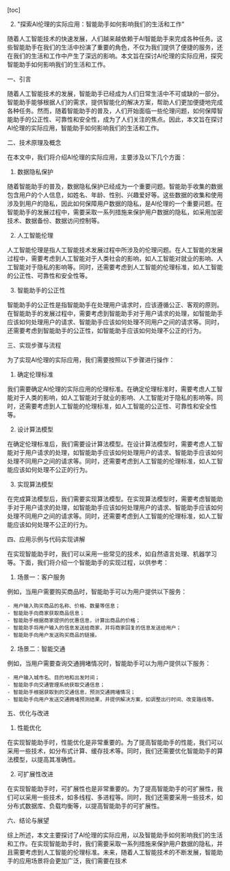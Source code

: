 
[toc]                    
                
                
2. "探索AI伦理的实际应用：智能助手如何影响我们的生活和工作"

随着人工智能技术的快速发展，人们越来越依赖于AI智能助手来完成各种任务。这些智能助手在我们的生活中扮演了重要的角色，不仅为我们提供了便捷的服务，还在我们的生活和工作中产生了深远的影响。本文旨在探讨AI伦理的实际应用，探究智能助手如何影响我们的生活和工作。

一、引言

随着人工智能技术的发展，智能助手已经成为人们日常生活中不可或缺的一部分。智能助手能够根据人们的需求，提供智能化的解决方案，帮助人们更加便捷地完成各种任务。然而，随着智能助手的普及，人们开始面临一些伦理问题，如何保障智能助手的公正性、可靠性和安全性，成为了人们关注的焦点。因此，本文旨在探讨AI伦理的实际应用，智能助手如何影响我们的生活和工作。

二、技术原理及概念

在本文中，我们将介绍AI伦理的实际应用，主要涉及以下几个方面：

1. 数据隐私保护

随着智能助手的普及，数据隐私保护已经成为一个重要问题。智能助手收集的数据包含用户的个人信息，如姓名、年龄、性别、兴趣爱好等。这些数据的收集和使用涉及到用户的隐私，因此如何保障用户数据的隐私，是AI伦理的一个重要问题。在智能助手的发展过程中，需要采取一系列措施来保护用户数据的隐私，如采用加密技术、数据备份、数据访问控制等。

2. 人工智能伦理

人工智能伦理是指人工智能技术发展过程中所涉及的伦理问题。在人工智能的发展过程中，需要考虑到人工智能对于人类社会的影响，如人工智能对就业的影响、人工智能对于隐私的影响等。同时，还需要考虑到人工智能的伦理标准，如人工智能的公正性、可靠性和安全性等。

3. 智能助手的公正性

智能助手的公正性是指智能助手在处理用户请求时，应该遵循公正、客观的原则。在智能助手的发展过程中，需要考虑到智能助手对于用户请求的处理，如智能助手应该如何处理用户的请求、智能助手应该如何处理不同用户之间的请求等。同时，还需要考虑到智能助手的公正性，如智能助手应该如何处理不公正的行为。

三、实现步骤与流程

为了实现AI伦理的实际应用，我们需要按照以下步骤进行操作：

1. 确定伦理标准

我们需要确定AI伦理的实际应用的伦理标准。在确定伦理标准时，需要考虑人工智能对于人类的影响，如人工智能对于就业的影响、人工智能对于隐私的影响等。同时，还需要考虑到人工智能的伦理标准，如人工智能的公正性、可靠性和安全性等。

2. 设计算法模型

在确定伦理标准后，我们需要设计算法模型。在设计算法模型时，需要考虑人工智能对于用户请求的处理，如智能助手应该如何处理用户的请求、智能助手应该如何处理不同用户之间的请求等。同时，还需要考虑到人工智能的伦理标准，如人工智能应该如何处理不公正的行为。

3. 实现算法模型

在完成算法模型后，我们需要实现算法模型。在实现算法模型时，需要考虑智能助手对于用户请求的处理，如智能助手应该如何处理用户的请求、智能助手应该如何处理不同用户之间的请求等。同时，还需要考虑到人工智能的伦理标准，如人工智能应该如何处理不公正的行为。

四、应用示例与代码实现讲解

在实现智能助手时，我们可以采用一些常见的技术，如自然语言处理、机器学习等。下面，我们将介绍一个智能助手的实现过程，以供参考：

1. 场景一：客户服务

例如，当用户需要购买商品时，智能助手可以为用户提供以下服务：

    - 用户输入购买商品的名称、价格、数量等信息；
    - 智能助手向商家获取商品信息；
    - 智能助手根据商家提供的优惠信息，计算出商品的价格；
    - 智能助手将用户输入的信息发送给商家，并将商家回复的信息发送给用户；
    - 智能助手向用户发送购买商品的链接。

2. 场景二：智能交通

例如，当用户需要查询交通拥堵情况时，智能助手可以为用户提供以下服务：

    - 用户输入城市名、目的地和出发时间；
    - 智能助手向交通管理系统获取交通信息；
    - 智能助手根据获取到的交通信息，预测交通拥堵情况；
    - 智能助手向用户发送交通拥堵预测结果，并提供解决方案，如调整出行时间、改变路线等。

五、优化与改进

1. 性能优化

在实现智能助手时，性能优化是非常重要的。为了提高智能助手的性能，我们可以采用一些技术，如分布式计算、缓存技术等。同时，我们还需要优化智能助手的算法模型，以提高其准确性。

2. 可扩展性改进

在实现智能助手时，可扩展性也是非常重要的。为了提高智能助手的可扩展性，我们可以采用一些技术，如多线程、多进程等。同时，我们还需要采用一些技术，如分布式数据库、负载均衡等，以提高智能助手的可扩展性。

六、结论与展望

综上所述，本文主要探讨了AI伦理的实际应用，以及智能助手如何影响我们的生活和工作。在实现智能助手时，我们需要采取一系列措施来保护用户数据的隐私，并且需要考虑到人工智能的伦理标准。未来，随着人工智能技术的不断发展，智能助手的应用场景将会更加广泛，我们需要在技术

